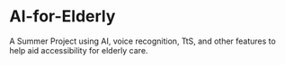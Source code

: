 # AI-for-Elderly
A Summer Project using AI, voice recognition, TtS, and other features to help aid accessibility for elderly care.
